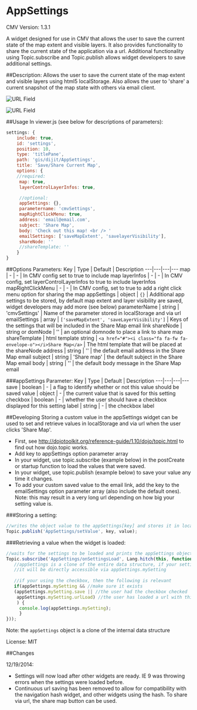 AppSettings
===============

CMV Version: 1.3.1

A widget designed for use in CMV that allows the user to save the current 
state of the map extent and visible layers. It also provides functionality to share the 
current state of the application via a url. 
Additional functionality using Topic.subscribe and Topic.publish 
allows widget developers to save additional settings.

##Description:
Allows the user to save the current state of the map extent and visible layers
using html5 localStorage. 
Also allows the user to 'share' a current snapshot of the map state with others via email client.
 
![URL Field](https://github.com/roemhildtg/CMV_Widgets/blob/master/AppSettings_Widget/URL_Screenshot.PNG)
 
![URL Field](https://github.com/roemhildtg/CMV_Widgets/blob/master/AppSettings_Widget/Widget_screenshot.PNG)

##Usage 
In viewer.js (see below for descriptions of parameters): 
```javascript      
settings: {
    include: true,
    id: 'settings',
    position: 10,
    type: 'titlePane',
    path: 'gis/dijit/AppSettings',
    title: 'Save/Share Current Map',
    options: {
    //required:
     map: true,
     layerControlLayerInfos: true,

     //optional: 
     appSettings: {},
     parametername: 'cmvSettings',
     mapRightClickMenu: true,
     address: 'email@email.com',
     subject: 'Share Map',
     body: 'Check out this map! <br /> '
     emailSettings: ['saveMapExtent', 'savelayerVisibility'],
     shareNode: ''
     //shareTemplate: ''
    }
}
```

##Options Parameters:
Key | Type | Default | Description
---|---|---|---
map | - | - | In CMV config set to true to include map
layerInfos | - | - | In CMV config, set layerControlLayerInfos to true to include layerInfos
mapRightClickMenu | - | - | In CMV config, set to true to add a right click menu option for sharing the map
appSettings | object | `{}` | Additional app settings to be stored, by default map extent and layer visibility are saved, widget developers may add more (see below)
parameterName | string | 'cmvSettings' | Name of the parameter stored in localStorage and via url
emailSettings | array | `['saveMapExtent', 'saveLayerVisibility']` | Keys of the settings that will be included in the Share Map email link
shareNode | string or domNode | '' | an optional domnode to place a link to share map
shareTemplate | html template string | `<a href="#"><i class="fa fa-fw fa-envelope-o"></i>Share Map</a>` | The html template that will be placed at the shareNode
address | string | '' | the default email address in the Share Map email
subject | string | 'Share map' | the default subject in the Share Map email
body | string | '' | the default body message in the Share Map email

###appSettings Parameter:
Key | Type | Default | Description
---|---|---|---
save | boolean | - | a flag to identify whether or not this value should be saved
value | object | - | the current value that is saved for this setting
checkbox | boolean | - | whether the user should have a checkbox displayed for this setting
label | string | - | the checkbox label

##Developing
Storing a custom value in the appSettings widget can be used to set and retrieve values in localStorage and via url when the user clicks 'Share Map'.

- First, see http://dojotoolkit.org/reference-guide/1.10/dojo/topic.html to find out how dojo.topic works.
- Add key to appSettings option parameter array
- In your widget, use topic.subscribe (example below) in the postCreate or startup function to load the values that were saved.
- In your widget, use topic.publish (example below) to save your value any time it changes.
- To add your custom saved value to the email link, add the key to the emailSettings option parameter array (also include the default ones). Note: this may result in a very long url depending on how big your setting value is.

###Storing a setting:
```javascript
//writes the object value to the appSettings[key] and stores it in localStorage
Topic.publish('AppSettings/setValue', key, value);
```

###Retrieving a value when the widget is loaded:
```javascript
//waits for the settings to be loaded and prints the appSettings object
Topic.subscribe('AppSettings/onSettingsLoad', Lang.hitch(this, function (appSettings) {
   //appSettings is a clone of the entire data structure, if your setting is saved
   //it will be directly accessible via appSettings.mySetting
   
   //if your using the checkbox, then the following is relevant
   if(appSettings.mySetting && //make sure it exists
   (appSettings.mySetting.save || //the user had the checkbox checked
    appSettings.mySetting.urlLoad) //the user has loaded a url with this setting in it
    ) {
     console.log(appSettings.mySetting);
     }
}));
```
Note: the `appSettings` object is a clone of the internal data structure

License: MIT

##Changes

12/19/2014: 
* Settings will now load after other widgets are ready. IE 9 was throwing errors when the settings were loaded before.
* Continuous url saving has been removed to allow for compatibility with the navigation hash widget, and other widgets using the hash. To share via url, the share map button can be used.
